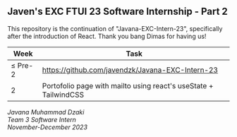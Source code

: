 ## Javen's EXC FTUI 23 Software Internship - Part 2
This repository is the continuation of "Javana-EXC-Intern-23", specifically after the introduction of React. Thank you bang Dimas for having us!

| Week | Task |
| ------ | ------ |
| ≤ Pre-2 | https://github.com/javendzk/Javana-EXC-Intern-23 |
| 2 | Portofolio page with mailto using react's useState + TailwindCSS|

*Javana Muhammad Dzaki  
Team 3 Software Intern  
November-December 2023*

